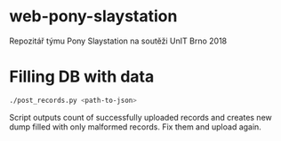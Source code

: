 # web-pony-slaystation
Repozitář týmu Pony Slaystation na soutěži UnIT Brno 2018

# Filling DB with data

```bash
./post_records.py <path-to-json>
```

Script outputs count of successfully uploaded records and creates new dump filled with only
malformed records. Fix them and upload again.